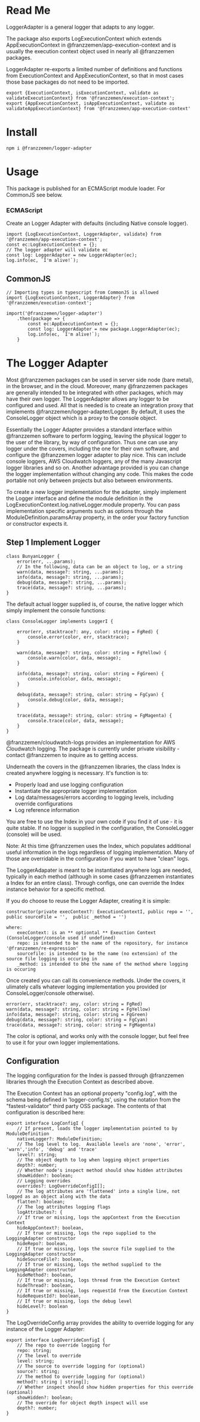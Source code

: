 # Read Me
LoggerAdapter is a general logger that adapts to any logger.  

The package also exports LogExecutionContext which extends AppExecutionContext in @franzzemen/app-execution-context 
and is usually the execution context object used in nearly all @franzzemen packages.

LoggerAdapter re-exports a limited number of definitions and functions from ExecutionContext and AppExecutionContext, so
that in most cases those base packages do not need to be imported.

    export {ExecutionContext, isExecutionContext, validate as validateExecutionContext} from '@franzzemen/execution-context';
    export {AppExecutionContext, isAppExecutionContext, validate as validateAppExecutionContext} from '@franzzemen/app-execution-context'

# Install

    npm i @franzzemen/logger-adapter

# Usage

This package is published for an ECMAScript module loader.  For CommonJS see below.

### ECMAScript

Create an Logger Adapter with defaults (including Native console logger).

    import {LogExecutionContext, LoggerAdapter, validate} from '@franzzemen/app-execution-context';
    const ec:LogExecutionContext = {};
    // The logger adapter will validate ec
    const log: LoggerAdapter = new LoggerAdapter(ec); 
    log.info(ec, `I'm alive!`);

## CommonJS

    // Importing types in typescript from CommonJS is allowed
    import {LogExecutionContext, LoggerAdapter} from '@franzzemen/execution-context';

    import('@franzzemen/logger-adapter')
        .then(package => {
            const ec:AppExecutionContext = {};
            const log: LoggerAdapter = new package.LoggerAdapter(ec);
            log.info(ec, `I'm alive!`);            
        }


# The Logger Adapter
Most @franzzemen packages can be used in server side node (bare metal), in the browser, and in the cloud.  Moreover, 
many @franzzemen packages are generally intended to be integrated with other packages, which may have their own 
logger.  The LoggerAdapter allows any logger to be configured and used.  All that is needed is to create an integration
proxy that implements @franzzemen/logger-adapter/Logger.  By default, it uses the ConsoleLogger object which is a 
proxy to the console object.

Essentially the Logger Adapter provides a standard interface within @franzzemen software to perform logging, leaving
the physical logger to the user of the library, by way of configuration.  Thus one can use any logger under the
covers, including the one for their own software, and configure the @franzzemen logger adapter to play nice.  This
can include console loggers, AWS Cloudwatch loggers, any of the many Javascript logger libraries and so on.  Another 
advantage provided is you can change the logger implementation without changing any code.  This makes the code 
portable not only between projects but also between environments.

To create a new logger implementation for the adapter, simply implement the Logger interface and define the module 
definition in the LogExecutionContext.log.nativeLogger.module property.  You can pass implementation specific 
arguments such as options through the ModuleDefinition.paramsArray property, in the order your factory function or 
constructor expects it.

## Step 1 Implement Logger

    class BunyanLogger {
        error(err, ...params);
        // In the following, data can be an object to log, or a string
        warn(data, message?: string, ...params);
        info(data, message?: string, ...params);
        debug(data, message?: string, ...params);
        trace(data, message?: string, ...params);
    }

The default actual logger supplied is, of course, the native logger which simply implement the console functions:


    class ConsoleLogger implements LoggerI {
    
        error(err, stacktrace?: any, color: string = FgRed) {
            console.error(color, err, stacktrace);
        }
        
        warn(data, message?: string, color: string = FgYellow) {
            console.warn(color, data, message);
        }
        
        info(data, message?: string, color: string = FgGreen) {
            console.info(color, data, message);
        }
        
        debug(data, message?: string, color: string = FgCyan) {
            console.debug(color, data, message);
        }
        
        trace(data, message?: string, color: string = FgMagenta) {
            console.trace(color, data, message);
        }       
    }

@franzzemen/cloudwatch-logs provides an implementation for AWS Cloudwatch logging.  The package is currently under
private visibility - contact @franzzemen to inquire as to getting access.

Underneath the covers in the @franzzemen libraries, the class Index is created anywhere logging is necessary.
It's function is to:

- Properly load and use logging configuration
- Instantiate the appropriate logger implementation
- Log data/messages/errors according to logging levels, including override configurations
- Log reference information

You are free to use the Index in your own code if you find it of use - it is quite stable.  If no logger is
supplied in the configuration, the ConsoleLogger (console) will be used.

Note:  At this time @franzzemen uses the Index, which populates additional useful information in the logs
regardless of logging implementation.  Many of those are overridable in the configuration if you want to have
"clean" logs.

The LoggerAdapater is meant to be instantiated anywhere logs are needed, typically in each method (although in some
cases @franzzemen instantiates a Index for an entire class).  Through configs, one can override the
Index instance behavior for a specific method.

If you do choose to reuse the Logger Adapter, creating it is simple:

    constructor(private execContext?: ExecutionContextI, public repo = '', public sourceFile = '',  public _method = '')

    where:
        execContext: is an ** optiontal ** Exeuction Context (ConsoleLogger/console used if undefined)
        repo: is intended to be the name of the repository, for instance '@franzzemen/re-expression'
        sourcefile: is intended to be the name (no extension) of the source file logging is occuring in
        _method: is intended to bhe the name of the method where logging is occuring

Once created you can call its convenience methods.  Under the covers, it ulimately calls whatever logging
implementation you provided (or ConsoleLogger/console otherwise).

    error(err, stacktrace?: any, color: string = FgRed)
    warn(data, message?: string, color: string = FgYellow)
    info(data, message?: string, color: string = FgGreen)
    debug(data, message?: string, color: string = FgCyan)
    trace(data, message?: string, color: string = FgMagenta) 

The color is optional, and works only with the console logger, but feel free to use it for your own logger implementations.

## Configuration
The logging configuration for the Index is passed through @franzzemen libraries through the Execution
Context as described above.

The Execution Context has an optional property "config.log", with the schema being defined in 'logger-config.ts',
using the notation from the "fastest-validator" third party OSS package.  The contents of that configuration is
described here:

    export interface LogConfigI {
        // If present, loads the logger implementation pointed to by ModuleDefinition
        nativeLogger?: ModuleDefinition;
        // The log level to log.  Available levels are 'none', 'error', 'warn','info', 'debug' and 'trace'
        level?: string;
        // The object depth to log when logging object properties
        depth?: number;
        // Whether node's inspect method should show hidden attributes
        showHidden?: boolean;
        // Logging overrides
        overrides?: LogOverrideConfigI[];
        // The log attributes are 'flattened' into a single line, not logged as an object along with the data
        flatten?: boolean;
        // The log attributes logging flags
        logAttributes?: {
        // If true or missing, logs the appContext from the Execution Context
        hideAppContext?: boolean,
        // If true or missing, logs the repo supplied to the LoggingAdapter constructor
        hideRepo?: boolean,
        // If true or missing, logs the source file supplied to the LoggingAdapter constructor
        hideSourceFile?: boolean,
        // If true or missing, logs the method supplied to the LoggingAdapter constructor
        hideMethod?: boolean,
        // If true or missing, logs thread from the Execution Context
        hideThread?: boolean,
        // If true or missing, logs requestId from the Execution Context
        hideRequestId?: boolean,
        // If true or missing, logs the debug level
        hideLevel?: boolean
    }

The LogOverrideConfig array provides the ability to override logging for any instance of the Logger Adapter:

    export interface LogOverrideConfigI {
        // The repo to override logging for
        repo: string;
        // The level to override
        level: string;
        // The source to override logging for (optional)
        source?: string;
        // The method to override logging for (optional)
        method?: string | string[];
        // Whether inspect should show hidden properties for this override (optional)
        showHidden?: boolean;
        // The override for object depth inspect will use
        depth?: number;
    }


